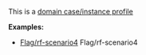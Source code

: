 This is a [domain case/instance profile](profiles.html#domain-profiles)

**Examples:**

*  [Flag/rf-scenario4](Flag-rf-scenario4.html) Flag/rf-scenario4